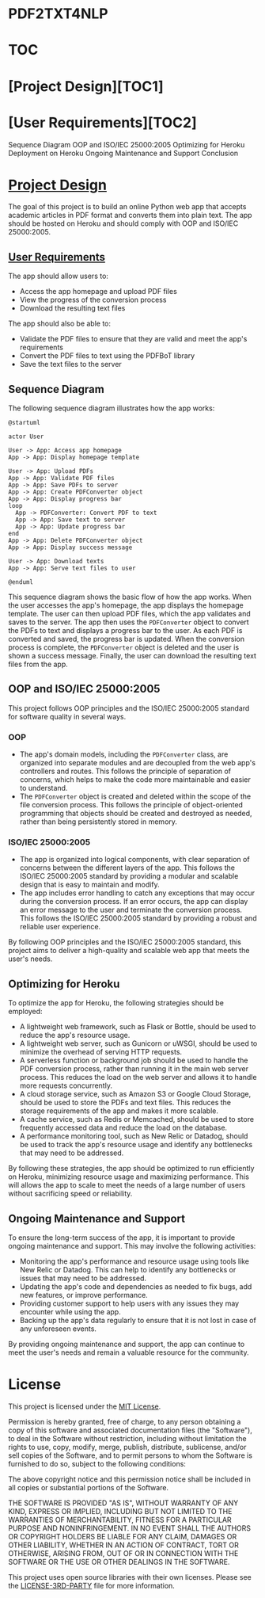 # PDF2TXT4NLP

TOC
===
# [Project Design][TOC1]
# [User Requirements][TOC2]
Sequence Diagram
OOP and ISO/IEC 25000:2005
Optimizing for Heroku
Deployment on Heroku
Ongoing Maintenance and Support
Conclusion

[Project Design](#TOC1)
==============

The goal of this project is to build an online Python web app that accepts academic articles in PDF format and converts them into plain text. The app should be hosted on Heroku and should comply with OOP and ISO/IEC 25000:2005.

[User Requirements](#TOC2)
-----------------

The app should allow users to:

*   Access the app homepage and upload PDF files
*   View the progress of the conversion process
*   Download the resulting text files

The app should also be able to:

*   Validate the PDF files to ensure that they are valid and meet the app's requirements
*   Convert the PDF files to text using the PDFBoT library
*   Save the text files to the server

Sequence Diagram
----------------

The following sequence diagram illustrates how the app works:

```PlantUML
@startuml

actor User

User -> App: Access app homepage
App -> App: Display homepage template

User -> App: Upload PDFs
App -> App: Validate PDF files
App -> App: Save PDFs to server
App -> App: Create PDFConverter object
App -> App: Display progress bar
loop
  App -> PDFConverter: Convert PDF to text
  App -> App: Save text to server
  App -> App: Update progress bar
end
App -> App: Delete PDFConverter object
App -> App: Display success message

User -> App: Download texts
App -> App: Serve text files to user

@enduml
```

This sequence diagram shows the basic flow of how the app works. When the user accesses the app's homepage, the app displays the homepage template. The user can then upload PDF files, which the app validates and saves to the server. The app then uses the `PDFConverter` object to convert the PDFs to text and displays a progress bar to the user. As each PDF is converted and saved, the progress bar is updated. When the conversion process is complete, the `PDFConverter` object is deleted and the user is shown a success message. Finally, the user can download the resulting text files from the app.

OOP and ISO/IEC 25000:2005
--------------------------

This project follows OOP principles and the ISO/IEC 25000:2005 standard for software quality in several ways.

### OOP

*   The app's domain models, including the `PDFConverter` class, are organized into separate modules and are decoupled from the web app's controllers and routes. This follows the principle of separation of concerns, which helps to make the code more maintainable and easier to understand.
*   The `PDFConverter` object is created and deleted within the scope of the file conversion process. This follows the principle of object-oriented programming that objects should be created and destroyed as needed, rather than being persistently stored in memory.

### ISO/IEC 25000:2005

*   The app is organized into logical components, with clear separation of concerns between the different layers of the app. This follows the ISO/IEC 25000:2005 standard by providing a modular and scalable design that is easy to maintain and modify.
*   The app includes error handling to catch any exceptions that may occur during the conversion process. If an error occurs, the app can display an error message to the user and terminate the conversion process. This follows the ISO/IEC 25000:2005 standard by providing a robust and reliable user experience.

By following OOP principles and the ISO/IEC 25000:2005 standard, this project aims to deliver a high-quality and scalable web app that meets the user's needs.

Optimizing for Heroku
---------------------

To optimize the app for Heroku, the following strategies should be employed:

*   A lightweight web framework, such as Flask or Bottle, should be used to reduce the app's resource usage.
*   A lightweight web server, such as Gunicorn or uWSGI, should be used to minimize the overhead of serving HTTP requests.
*   A serverless function or background job should be used to handle the PDF conversion process, rather than running it in the main web server process. This reduces the load on the web server and allows it to handle more requests concurrently.
*   A cloud storage service, such as Amazon S3 or Google Cloud Storage, should be used to store the PDFs and text files. This reduces the storage requirements of the app and makes it more scalable.
*   A cache service, such as Redis or Memcached, should be used to store frequently accessed data and reduce the load on the database.
*   A performance monitoring tool, such as New Relic or Datadog, should be used to track the app's resource usage and identify any bottlenecks that may need to be addressed.

By following these strategies, the app should be optimized to run efficiently on Heroku, minimizing resource usage and maximizing performance. This will allows the app to scale to meet the needs of a large number of users without sacrificing speed or reliability.

Ongoing Maintenance and Support
-------------------------------

To ensure the long-term success of the app, it is important to provide ongoing maintenance and support. This may involve the following activities:

*   Monitoring the app's performance and resource usage using tools like New Relic or Datadog. This can help to identify any bottlenecks or issues that may need to be addressed.
*   Updating the app's code and dependencies as needed to fix bugs, add new features, or improve performance.
*   Providing customer support to help users with any issues they may encounter while using the app.
*   Backing up the app's data regularly to ensure that it is not lost in case of any unforeseen events.

By providing ongoing maintenance and support, the app can continue to meet the user's needs and remain a valuable resource for the community.

License
=======

This project is licensed under the [MIT License](LICENSE).

Permission is hereby granted, free of charge, to any person obtaining a copy of this software and associated documentation files (the "Software"), to deal in the Software without restriction, including without limitation the rights to use, copy, modify, merge, publish, distribute, sublicense, and/or sell copies of the Software, and to permit persons to whom the Software is furnished to do so, subject to the following conditions:

The above copyright notice and this permission notice shall be included in all copies or substantial portions of the Software.

THE SOFTWARE IS PROVIDED "AS IS", WITHOUT WARRANTY OF ANY KIND, EXPRESS OR IMPLIED, INCLUDING BUT NOT LIMITED TO THE WARRANTIES OF MERCHANTABILITY, FITNESS FOR A PARTICULAR PURPOSE AND NONINFRINGEMENT. IN NO EVENT SHALL THE AUTHORS OR COPYRIGHT HOLDERS BE LIABLE FOR ANY CLAIM, DAMAGES OR OTHER LIABILITY, WHETHER IN AN ACTION OF CONTRACT, TORT OR OTHERWISE, ARISING FROM, OUT OF OR IN CONNECTION WITH THE SOFTWARE OR THE USE OR OTHER DEALINGS IN THE SOFTWARE.

This project uses open source libraries with their own licenses. Please see the [LICENSE-3RD-PARTY](LICENSE-3RD-PARTY) file for more information.
